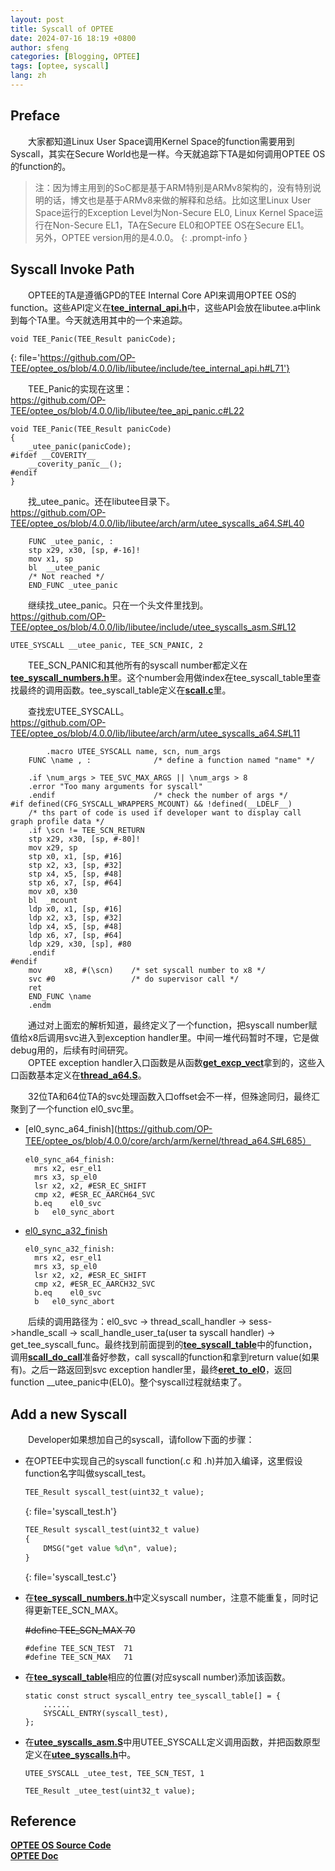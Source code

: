 ```yaml
---
layout: post
title: Syscall of OPTEE
date: 2024-07-16 18:19 +0800
author: sfeng
categories: [Blogging, OPTEE]
tags: [optee, syscall]
lang: zh
---
```


## Preface
&emsp;&emsp;大家都知道Linux User Space调用Kernel Space的function需要用到Syscall，其实在Secure World也是一样。今天就追踪下TA是如何调用OPTEE OS的function的。  

> 注：因为博主用到的SoC都是基于ARM特别是ARMv8架构的，没有特别说明的话，博文也是基于ARMv8来做的解释和总结。比如这里Linux User Space运行的Exception Level为Non-Secure EL0, Linux Kernel Space运行在Non-Secure EL1，TA在Secure EL0和OPTEE OS在Secure EL1。  
> 另外，OPTEE version用的是4.0.0。
{: .prompt-info }

## Syscall Invoke Path
&emsp;&emsp;OPTEE的TA是遵循GPD的TEE Internal Core API来调用OPTEE OS的function。这些API定义在[**tee_internal_api.h**](https://github.com/OP-TEE/optee_os/blob/4.0.0/lib/libutee/include/tee_internal_api.h)中，这些API会放在libutee.a中link到每个TA里。今天就选用其中的一个来追踪。  

```sass
void TEE_Panic(TEE_Result panicCode);
```
{: file='https://github.com/OP-TEE/optee_os/blob/4.0.0/lib/libutee/include/tee_internal_api.h#L71'}

&emsp;&emsp;TEE_Panic的实现在这里：  
<https://github.com/OP-TEE/optee_os/blob/4.0.0/lib/libutee/tee_api_panic.c#L22>

```
void TEE_Panic(TEE_Result panicCode)
{
	_utee_panic(panicCode);
#ifdef __COVERITY__
	__coverity_panic__();
#endif
}
```

&emsp;&emsp;找_utee_panic。还在libutee目录下。  
<https://github.com/OP-TEE/optee_os/blob/4.0.0/lib/libutee/arch/arm/utee_syscalls_a64.S#L40>

```
	FUNC _utee_panic, :
	stp	x29, x30, [sp, #-16]!
	mov	x1, sp
	bl	__utee_panic
	/* Not reached */
	END_FUNC _utee_panic
```

&emsp;&emsp;继续找_utee_panic。只在一个头文件里找到。  
<https://github.com/OP-TEE/optee_os/blob/4.0.0/lib/libutee/include/utee_syscalls_asm.S#L12>

```
UTEE_SYSCALL __utee_panic, TEE_SCN_PANIC, 2
```

&emsp;&emsp;TEE_SCN_PANIC和其他所有的syscall number都定义在[**tee_syscall_numbers.h**](https://github.com/OP-TEE/optee_os/blob/4.0.0/lib/libutee/include/tee_syscall_numbers.h)里。这个number会用做index在tee_syscall_table里查找最终的调用函数。tee_syscall_table定义在[**scall.c**](https://github.com/OP-TEE/optee_os/blob/4.0.0/core/kernel/scall.c#L51)里。  

&emsp;&emsp;查找宏UTEE_SYSCALL。  
<https://github.com/OP-TEE/optee_os/blob/4.0.0/lib/libutee/arch/arm/utee_syscalls_a64.S#L11>

```
        .macro UTEE_SYSCALL name, scn, num_args
	FUNC \name , :              /* define a function named "name" */

	.if \num_args > TEE_SVC_MAX_ARGS || \num_args > 8
	.error "Too many arguments for syscall"
	.endif                      /* check the number of args */
#if defined(CFG_SYSCALL_WRAPPERS_MCOUNT) && !defined(__LDELF__)
    /* ths part of code is used if developer want to display call graph profile data */
	.if \scn != TEE_SCN_RETURN
	stp	x29, x30, [sp, #-80]!
	mov	x29, sp
	stp	x0, x1, [sp, #16]
	stp	x2, x3, [sp, #32]
	stp	x4, x5, [sp, #48]
	stp	x6, x7, [sp, #64]
	mov	x0, x30
	bl	_mcount
	ldp	x0, x1, [sp, #16]
	ldp	x2, x3, [sp, #32]
	ldp	x4, x5, [sp, #48]
	ldp	x6, x7, [sp, #64]
	ldp	x29, x30, [sp], #80
	.endif
#endif
    mov     x8, #(\scn)    /* set syscall number to x8 */
    svc #0                 /* do supervisor call */
    ret
    END_FUNC \name
    .endm
```

&emsp;&emsp;通过对上面宏的解析知道，最终定义了一个function，把syscall number赋值给x8后调用svc进入到exception handler里。中间一堆代码暂时不理，它是做debug用的，后续有时间研究。  
&emsp;&emsp;OPTEE exception handler入口函数是从函数[**get_excp_vect**](https://github.com/OP-TEE/optee_os/blob/4.0.0/core/arch/arm/kernel/thread.c#L694)拿到的，这些入口函数基本定义在[**thread_a64.S**](https://github.com/OP-TEE/optee_os/blob/4.0.0/core/arch/arm/kernel/thread_a64.S)。

&emsp;&emsp;32位TA和64位TA的svc处理函数入口offset会不一样，但殊途同归，最终汇聚到了一个function el0_svc里。  
- [el0_sync_a64_finish](https://github.com/OP-TEE/optee_os/blob/4.0.0/core/arch/arm/kernel/thread_a64.S#L685）  
  
  ```
  el0_sync_a64_finish:
	mrs	x2, esr_el1
	mrs	x3, sp_el0
	lsr	x2, x2, #ESR_EC_SHIFT
	cmp	x2, #ESR_EC_AARCH64_SVC
	b.eq	el0_svc
	b	el0_sync_abort
  ```

- [el0_sync_a32_finish](https://github.com/OP-TEE/optee_os/blob/4.0.0/core/arch/arm/kernel/thread_a64.S#L693)  
  
  ```
  el0_sync_a32_finish:
	mrs	x2, esr_el1
	mrs	x3, sp_el0
	lsr	x2, x2, #ESR_EC_SHIFT
	cmp	x2, #ESR_EC_AARCH32_SVC
	b.eq	el0_svc
	b	el0_sync_abort
  ```

&emsp;&emsp;后续的调用路径为：el0_svc -> thread_scall_handler -> sess->handle_scall -> scall_handle_user_ta(user ta syscall handler) -> get_tee_syscall_func。最终找到前面提到的[**tee_syscall_table**](https://github.com/OP-TEE/optee_os/blob/4.0.0/core/kernel/scall.c#L51)中的function，调用[**scall_do_call**](https://github.com/OP-TEE/optee_os/blob/4.0.0/core/arch/arm/kernel/arch_scall_a64.S#L33)准备好参数，call syscall的function和拿到return value(如果有)。之后一路返回到svc exception handler里，最终[**eret_to_el0**](https://github.com/OP-TEE/optee_os/blob/4.0.0/core/arch/arm/kernel/thread_a64.S#L1108)，返回function __utee_panic中(EL0)。整个syscall过程就结束了。  

## Add a new Syscall
&emsp;&emsp;Developer如果想加自己的syscall，请follow下面的步骤：  
- 在OPTEE中实现自己的syscall function(.c 和 .h)并加入编译，这里假设function名字叫做syscall_test。  
  
  ```sass
  TEE_Result syscall_test(uint32_t value);
  ```
  {: file='syscall_test.h'}

  ```sass
  TEE_Result syscall_test(uint32_t value)
  {
      DMSG("get value %d\n", value);
  }
  ```
  {: file='syscall_test.c'}

- 在[**tee_syscall_numbers.h**](https://github.com/OP-TEE/optee_os/blob/4.0.0/lib/libutee/include/tee_syscall_numbers.h)中定义syscall number，注意不能重复，同时记得更新TEE_SCN_MAX。  
  
  ~~#define TEE_SCN_MAX	70~~
  ```
  #define TEE_SCN_TEST	71
  #define TEE_SCN_MAX	71
  ```
 
- 在[**tee_syscall_table**](https://github.com/OP-TEE/optee_os/blob/4.0.0/core/kernel/scall.c#L51)相应的位置(对应syscall number)添加该函数。  
  
  ```
  static const struct syscall_entry tee_syscall_table[] = {
      ......
      SYSCALL_ENTRY(syscall_test),
  };
  ```

- 在[**utee_syscalls_asm.S**](https://github.com/OP-TEE/optee_os/blob/4.0.0/lib/libutee/include/utee_syscalls_asm.S)中用UTEE_SYSCALL定义调用函数，并把函数原型定义在[**utee_syscalls.h**](https://github.com/OP-TEE/optee_os/blob/4.0.0/lib/libutee/include/utee_syscalls.h)中。
  
  ```
  UTEE_SYSCALL _utee_test, TEE_SCN_TEST, 1
  ```

  ```
  TEE_Result _utee_test(uint32_t value);
  ```

## Reference

[**OPTEE OS Source Code**](https://github.com/OP-TEE/optee_os/tree/4.0.0)  
[**OPTEE Doc**](https://optee.readthedocs.io/en/latest/architecture/core.html)